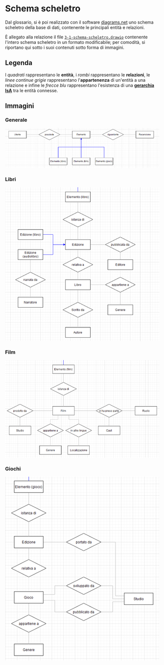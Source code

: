 # Schema scheletro

Dal glossario, si è poi realizzato con il software [diagrams.net](https://www.diagrams.net/) uno schema scheletro della base di dati, contenente le principali entità e relazioni.

È allegato alla relazione il file [`3-1-schema-scheletro.drawio`](3-1-schema-scheletro.drawio) contenente l'intero schema scheletro in un formato modificabile; per comodità, si riportano qui sotto i suoi contenuti sotto forma di immagini.

## Legenda

I _quadrati_ rappresentano le **entità**, i _rombi_ rappresentano le **relazioni**, le _linee continue grigie_ rappresentano l'**appartenenza** di un'entità a una relazione e infine le _frecce blu_ rappresentano l'esistenza di una [**gerarchia IsA**](3-2-gerarchie.md) tra le entità connesse.

## Immagini

### Generale

![](img/3-1-schema-scheletro/generale.png)

### Libri

![](img/3-1-schema-scheletro/libri.png)

### Film

![](img/3-1-schema-scheletro/film.png)

### Giochi

![](img/3-1-schema-scheletro/giochi.png)
